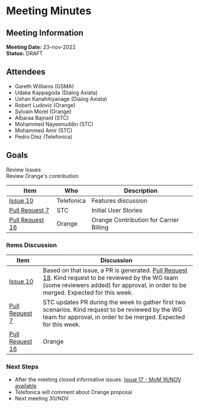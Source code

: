 # Meeting Minutes
## Meeting Information
**Meeting Date:** 23-nov-2022<br/>
**Status:** DRAFT

## Attendees
- Gareth Williams (GSMA)
- Udaka Kappagoda (Dialog Axiata)
- Ushan Kanahitiyanage (Dialog Axiata)
- Robert Ludovic (Orange)
- Sylvain Morel (Orange)
- Albaraa Bajnaid (STC)
- Mohammed Nayeenuddin (STC)
- Mohammed Amir (STC)
- Pedro Díez (Telefonica)

## Goals
Review Issues </br>
Review Orange's contribution


Item | Who | Description
---- | ---- | ----
[Issue 10](https://github.com/camaraproject/CarrierBillingCheckOut/issues/10) | Telefonica | Features discussion
[Pull Request 7](https://github.com/camaraproject/CarrierBillingCheckOut/pull/7) | STC | Initial User Stories
[Pull Request 16](https://github.com/camaraproject/CarrierBillingCheckOut/pull/16) | Orange | Orange Contribution for Carrier Billing



### Items Discussion

Item | Discussion
---- | ----
[Issue 10](https://github.com/camaraproject/CarrierBillingCheckOut/issues/10) | Based on that issue, a PR is generated. [Pull Request 18](https://github.com/camaraproject/CarrierBillingCheckOut/pull/18). Kind request to be reviewed by the WG team (some reviewers added) for approval, in order to be merged. Expected for this week.
[Pull Request 7](https://github.com/camaraproject/CarrierBillingCheckOut/pull/7) | STC updates PR during the week to gather first two scenarios. Kind request to be reviewed by the WG team for approval, in order to be merged. Expected for this week.
[Pull Request 16](https://github.com/camaraproject/CarrierBillingCheckOut/pull/16) | Orange | Orange explains its proposal for Carrier Billing. Before initiating explanation Telefonica comments about discussion thread in git:<br/> • Telefonica proposal do not include some cases (invoices) as no Use Case so far. Regarding differents payments (for items) for one purchase, in the same fashion. Orange clarifies just making some payments for the items included in a payment.<br/> Orange explains its proposal baseline: Proposal OMA-based, explaining they see a model following OMA body structures guidelines, maybe adding/removing some params to be aligned with Use Cases and provide a simpler interface as possible. Input structures for 1-STEP/2-STEP initiation procedures are analogous, provides initial explanation about semantic of params. Maybe responses could be simplified. Some comments around some params raised from STC (tax_amount, channel) and Telefonica (conceptualization of items in model). PurchaseId could be included as an addition of OMA-based input.<br/>Situation: This proposal has a different approach with regards to Telefonica one [Issue 3](https://github.com/camaraproject/CarrierBillingCheckOut/issues/3), whose baseline is [Pull Request 4](https://github.com/camaraproject/CarrierBillingCheckOut/pull/4). Orange sees Purchase/Payment as different business concepts whilst Telefonica considers Purchase as the object that models the concept to be paid and the payment the action of charging for it. Telefonica needs to check internally this approach in order to provide feedback and comment if it can be accepted.


### Next Steps
- After the meeting closed informative issues:
[Issue 17 - MoM 16/NOV available](https://github.com/camaraproject/CarrierBillingCheckOut/issues/17)
- Telefonica will comment about Orange proposal
- Next meeting 30/NOV

